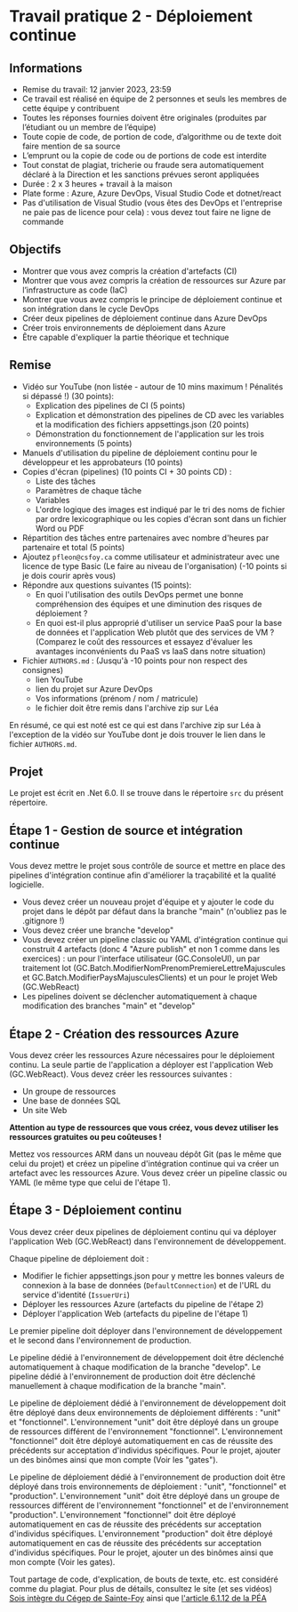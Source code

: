 # Travail pratique 2 - Déploiement continue

## Informations

- Remise du travail: 12 janvier 2023, 23:59
- Ce travail est réalisé en équipe de 2 personnes et seuls les membres de cette équipe y contribuent
- Toutes les réponses fournies doivent être originales (produites par l’étudiant ou un membre de l’équipe)
- Toute copie de code, de portion de code, d’algorithme ou de texte doit faire mention de sa source
- L’emprunt ou la copie de code ou de portions de code est interdite
- Tout constat de plagiat, tricherie ou fraude sera automatiquement déclaré à la Direction et les sanctions prévues seront appliquées
- Durée : 2 x 3 heures + travail à la maison
- Plate forme : Azure, Azure DevOps, Visual Studio Code et dotnet/react
- Pas d'utilisation de Visual Studio (vous êtes des DevOps et l'entreprise ne paie pas de licence pour cela) : vous devez tout faire ne ligne de commande

## Objectifs

- Montrer que vous avez compris la création d'artefacts (CI)
- Montrer que vous avez compris la création de ressources sur Azure par l’infrastructure as code (IaC)
- Montrer que vous avez compris le principe de déploiement continue et son intégration dans le cycle DevOps
- Créer deux pipelines de déploiement continue dans Azure DevOps
- Créer trois environnements de déploiement dans Azure
- Être capable d'expliquer la partie théorique et technique

## Remise

- Vidéo sur YouTube (non listée - autour de 10 mins maximum ! Pénalités si dépassé !) (30 points):
  - Explication des pipelines de CI (5 points)
  - Explication et démonstration des pipelines de CD avec les variables et la modification des fichiers appsettings.json (20 points)
  - Démonstration du fonctionnement de l'application sur les trois environnements (5 points)
- Manuels d'utilisation du pipeline de déploiement continu pour le développeur et les approbateurs (10 points)
- Copies d'écran (pipelines) (10 points CI + 30 points CD) :
  - Liste des tâches
  - Paramètres de chaque tâche
  - Variables
  - L'ordre logique des images est indiqué par le tri des noms de fichier par ordre lexicographique ou les copies d'écran sont dans un fichier Word ou PDF
- Répartition des tâches entre partenaires avec nombre d'heures par partenaire et total (5 points)
- Ajoutez `pfleon@csfoy.ca` comme utilisateur et administrateur avec une licence de type Basic (Le faire au niveau de l'organisation) (-10 points si je dois courir après vous)
- Répondre aux questions suivantes (15 points):
  - En quoi l'utilisation des outils DevOps permet une bonne compréhension des équipes et une diminution des risques de déploiement ?
  - En quoi est-il plus approprié d'utiliser un service PaaS pour la base de données et l'application Web plutôt que des services de VM ? (Comparez le coût des ressources et essayez d'évaluer les avantages inconvénients du PaaS vs IaaS dans notre situation)
- Fichier `AUTHORS.md` : (Jusqu'à -10 points pour non respect des consignes)
  - lien YouTube
  - lien du projet sur Azure DevOps
  - Vos informations (prénom / nom / matricule)
  - le fichier doit être remis dans l'archive zip sur Léa

En résumé, ce qui est noté est ce qui est dans l'archive zip sur Léa à l'exception de la vidéo sur YouTube dont je dois trouver le lien dans le fichier `AUTHORS.md`.

## Projet

Le projet est écrit en .Net 6.0. Il se trouve dans le répertoire ```src``` du présent répertoire.

## Étape 1 - Gestion de source et intégration continue

Vous devez mettre le projet sous contrôle de source et mettre en place des pipelines d'intégration continue afin d'améliorer la traçabilité et la qualité logicielle.

- Vous devez créer un nouveau projet d'équipe et y ajouter le code du projet dans le dépôt par défaut dans la branche "main" (n'oubliez pas le .gitignore !)
- Vous devez créer une branche "develop"
- Vous devez créer un pipeline classic ou YAML d'intégration continue qui construit 4 artefacts (donc 4 "Azure publish" et non 1 comme dans les exercices) : un pour l'interface utilisateur (GC.ConsoleUI), un par traitement lot (GC.Batch.ModifierNomPrenomPremiereLettreMajuscules et GC.Batch.ModifierPaysMajusculesClients) et un pour le projet Web (GC.WebReact)
- Les pipelines doivent se déclencher automatiquement à chaque modification des branches "main" et "develop"

## Étape 2 - Création des ressources Azure

Vous devez créer les ressources Azure nécessaires pour le déploiement continu. La seule partie de l'application a déployer est l'application Web (GC.WebReact). Vous devez créer les ressources suivantes :

- Un groupe de ressources
- Une base de données SQL
- Un site Web

**Attention au type de ressources que vous créez, vous devez utiliser les ressources gratuites ou peu coûteuses !**

Mettez vos ressources ARM dans un nouveau dépôt Git (pas le même que celui du projet) et créez un pipeline d'intégration continue qui va créer un artefact avec les ressources Azure. Vous devez créer un pipeline classic ou YAML (le même type que celui de l'étape 1).

## Étape 3 - Déploiement continu

Vous devez créer deux pipelines de déploiement continu qui va déployer l'application Web (GC.WebReact) dans l'environnement de développement.

Chaque pipeline de déploiement doit :

- Modifier le fichier appsettings.json pour y mettre les bonnes valeurs de connexion à la base de données (`DefaultConnection`) et de l'URL du service d'identité (`IssuerUri`)
- Déployer les ressources Azure (artefacts du pipeline de l'étape 2)
- Déployer l'application Web (artefacts du pipeline de l'étape 1)

Le premier pipeline doit déployer dans l'environnement de développement et le second dans l'environnement de production.

Le pipeline dédié à l'environnement de développement doit être déclenché automatiquement à chaque modification de la branche "develop". Le pipeline dédié à l'environnement de production doit être déclenché manuellement à chaque modification de la branche "main".

Le pipeline de déploiement dédié à l'environnement de développement doit être déployé dans deux environnements de déploiement différents : "unit" et "fonctionnel". L'environnement "unit" doit être déployé dans un groupe de ressources différent de l'environnement "fonctionnel". L'environnement "fonctionnel" doit être déployé automatiquement en cas de réussite des précédents sur acceptation d'individus spécifiques. Pour le projet, ajouter un des binômes ainsi que mon compte (Voir les "gates").

Le pipeline de déploiement dédié à l'environnement de production doit être déployé dans trois environnements de déploiement : "unit", "fonctionnel" et "production". L'environnement "unit" doit être déployé dans un groupe de ressources différent de l'environnement "fonctionnel" et de l'environnement "production". L'environnement "fonctionnel" doit être déployé automatiquement en cas de réussite des précédents sur acceptation d'individus spécifiques. L'environnement "production" doit être déployé automatiquement en cas de réussite des précédents sur acceptation d'individus spécifiques. Pour le projet, ajouter un des binômes ainsi que mon compte (Voir les gates).

Tout partage de code, d'explication, de bouts de texte, etc. est considéré comme du plagiat. Pour plus de détails, consultez le site (et ses vidéos) [Sois intègre du Cégep de Sainte-Foy](http://csfoy.ca/soisintegre) ainsi que [l'article 6.1.12 de la PÉA](https://www.csfoy.ca/fileadmin/documents/notre_cegep/politiques_et_reglements/5.9_PolitiqueEvaluationApprentissages_2019.pdf)
